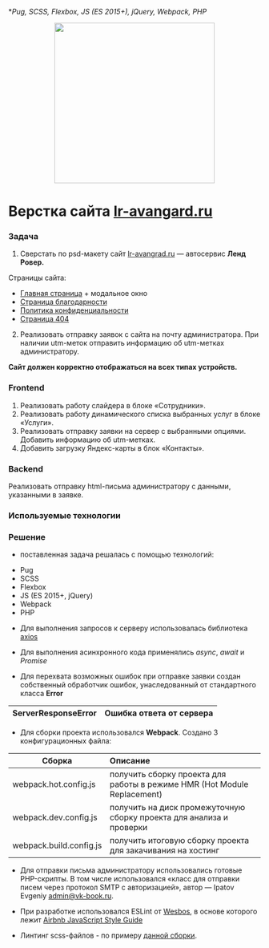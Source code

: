 **Pug,
SCSS,
Flexbox,
JS (ES 2015+), jQuery,
Webpack,
PHP*

<p align="center"><img src="https://lr-avangard.ru/assets/images/default/img__tpl-email-top.jpg" width="320"></p>

Верстка сайта [lr-avangard.ru](https://lr-avangard.ru/)
=============================



### Задача

1. Сверстать по psd-макету сайт [lr-avangrad.ru](https://lr-avangard.ru/) — автосервис **Ленд Ровер.**

Страницы сайта:

- [Главная страница](https://lr-avangard.ru/) + модальное окно
- [Страница благодарности](https://lr-avangard.ru/thankyou.html)
- [Политика конфиденциальности](https://lr-avangard.ru/policy.html)
- [Страница 404](https://lr-avangard.ru/404)

2. Реализовать отправку заявок с сайта на почту администратора. При наличии utm-меток отправить информацию об utm-метках администратору.

**Сайт должен корректно отображаться на всех типах устройств.**

### Frontend

1. Реализовать работу слайдера в блоке «Сотрудники».
2. Реализовать работу динамического списка выбранных услуг в блоке «Услуги».
2. Реализовать отправку заявки на сервер с выбранными опциями. Добавить информацию об utm-метках.
3. Добавить загрузку Яндекс-карты в блок «Контакты».

### Backend 

Реализовать отправку html-письма администратору с данными, указанными в заявке.

### Используемые технологии

### Решение

- поставленная задача решалась с помощью технологий:
* Pug
* SCSS
* Flexbox
* JS (ES 2015+, jQuery)
* Webpack
* PHP

- Для выполнения запросов к серверу использовалась библиотека [axios](https://github.com/axios/axios)

- Для выполнения асинхронного кода применялись *async*, *await* и *Promise*

- Для перехвата возможных ошибок при отправке заявки создан собственный обработчик ошибок, унаследованный от стандартного класса **Error**

| ServerResponseError   | Ошибка ответа от сервера|
| ------------- |:-------------|


- Для сборки проекта использовался **Webpack**. Создано 3 конфигурационных файла:

| Сборка   | Описание      |
| ------------- |:-------------|
| webpack.hot.config.js      | получить сборку проекта для работы в режиме HMR (Hot Module Replacement) |
| webpack.dev.config.js      | получить на диск промежуточную сборку проекта для анализа и проверки |
| webpack.build.config.js | получить итоговую сборку проекта для закачивания на хостинг |


- Для отправки письма администратору использовались готовые PHP-скрипты. В том числе использовался «класс для отправки писем через протокол SMTP с авторизацией», автор — Ipatov Evgeniy <admin@vk-book.ru>.

- При разработке использовался ESLint от [Wesbos](https://github.com/wesbos/eslint-config-wesbos), в основе которого лежит [Airbnb JavaScript Style Guide](https://github.com/airbnb/javascript)

- Линтинг scss-файлов - по примеру [данной сборки](https://github.com/v1z/linters-example).














